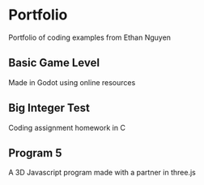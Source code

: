 # Portfolio
Portfolio of coding examples from Ethan Nguyen

## Basic Game Level 
Made in Godot using online resources

## Big Integer Test
Coding assignment homework in C

## Program 5
A 3D Javascript program made with a partner in three.js

